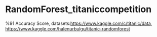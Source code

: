 # RandomForest_titaniccompetition
%91 Accuracy Score,
datasets:https://www.kaggle.com/c/titanic/data,
https://www.kaggle.com/halenurbulgu/titanic-randomforest
